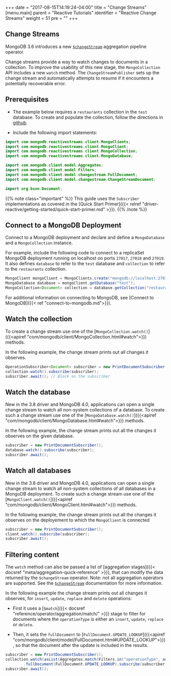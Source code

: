 +++
date = "2017-08-15T14:19:24-04:00"
title = "Change Streams"
[menu.main]
  parent = "Reactive Tutorials"
  identifier = "Reactive Change Streams"
  weight = 51
  pre = "<i class='fa'></i>"
+++

## Change Streams

MongoDB 3.6 introduces a new [`$changeStream`](http://dochub.mongodb.org/core/changestreams) aggregation pipeline
operator.

Change streams provide a way to watch changes to documents in a collection. To improve the usability of this new stage, the 
`MongoCollection` API includes a new `watch` method. The `ChangeStreamPublisher` sets up the change stream and automatically attempts 
to resume if it encounters a potentially recoverable error.

## Prerequisites

- The example below requires a ``restaurants`` collection in the ``test`` database. To create and populate the collection, follow the directions in [github](https://github.com/mongodb/docs-assets/tree/drivers).

- Include the following import statements:

```java
import com.mongodb.reactivestreams.client.MongoClients;
import com.mongodb.reactivestreams.client.MongoClient;
import com.mongodb.reactivestreams.client.MongoCollection;
import com.mongodb.reactivestreams.client.MongoDatabase;

import com.mongodb.client.model.Aggregates;
import com.mongodb.client.model.Filters;
import com.mongodb.client.model.changestream.FullDocument;
import com.mongodb.client.model.changestream.ChangeStreamDocument;

import org.bson.Document;
```

{{% note class="important" %}}
This guide uses the `Subscriber` implementations as covered in the [Quick Start Primer]({{< relref "driver-reactive/getting-started/quick-start-primer.md" >}}).
{{% /note %}}

## Connect to a MongoDB Deployment

Connect to a MongoDB deployment and declare and define a `MongoDatabase` and a `MongoCollection` instance.

For example, include the following code to connect to a replicaSet MongoDB deployment running on localhost on ports `27017`, `27018` and `27019`. 
It also defines `database` to refer to the `test` database and `collection` to refer to the `restaurants` collection.

```java
MongoClient mongoClient = MongoClients.create("mongodb://localhost:27017,localhost:27018,localhost:27019");
MongoDatabase database = mongoClient.getDatabase("test");
MongoCollection<Document> collection = database.getCollection("restaurants");
```

For additional information on connecting to MongoDB, see [Connect to MongoDB]({{< ref "connect-to-mongodb.md">}}).

## Watch the collection

To create a change stream use one of the [`MongoCollection.watch()`]({{<apiref "com/mongodb/client/MongoCollection.html#watch">}}) methods.

In the following example, the change stream prints out all changes it observes.

```java
OperationSubscriber<Document> subscriber = new PrintDocumentSubscriber();
collection.watch().subscribe(subscriber);
subscriber.await(); // Block on the subscriber
```

## Watch the database

New in the 3.8 driver and MongoDB 4.0, applications can open a single change stream to watch all non-system collections of a database. To
create such a change stream use one of the [`MongoDatabase.watch()`]({{<apiref "com/mongodb/client/MongoDatabase.html#watch">}}) methods.

In the following example, the change stream prints out all the changes it observes on the given database.

```java
subscriber = new PrintDocumentSubscriber();
database.watch().subscribe(subscriber);
subscriber.await();
```

## Watch all databases

New in the 3.8 driver and MongoDB 4.0, applications can open a single change stream to watch all non-system collections of all databases 
in a MongoDB deployment. To create such a change stream use one of the 
[`MongoClient.watch()`]({{<apiref "com/mongodb/client/MongoClient.html#watch">}}) methods.

In the following example, the change stream prints out all the changes it observes on the deployement to which the `MongoClient` is
connected

```java
subscriber = new PrintDocumentSubscriber();
client.watch().subscribe(subscriber);
subscriber.await();
```

## Filtering content

The `watch` method can also be passed a list of [aggregation stages]({{< docsref "meta/aggregation-quick-reference" >}}), that can modify 
the data returned by the `$changeStream` operator. Note: not all aggregation operators are supported. See the 
[`$changeStream`](http://dochub.mongodb.org/core/changestreams) documentation for more information.

In the following example the change stream prints out all changes it observes, for `insert`, `update`, `replace` and `delete` operations:

- First it uses a [`$match`]({{< docsref "reference/operator/aggregation/match/" >}}) stage to filter for documents where the `operationType` 
is either an `insert`, `update`, `replace` or `delete`.

- Then, it sets the `fullDocument` to [`FullDocument.UPDATE_LOOKUP`]({{<apiref "com/mongodb/client/model/FullDocument.html#UPDATE_LOOKUP">}}),
so that the document after the update is included in the results.

```java
subscriber = new PrintDocumentSubscriber();
collection.watch(asList(Aggregates.match(Filters.in("operationType", asList("insert", "update", "replace", "delete")))))
        .fullDocument(FullDocument.UPDATE_LOOKUP).subscribe(subscriber);
subscriber.await();
```
